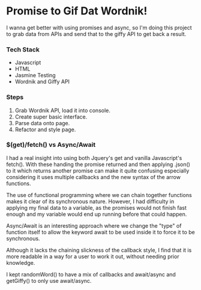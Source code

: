 # Promise to Gif Dat Wordnik!

I wanna get better with using promises and async, so I'm doing this project to grab data from APIs and send that to the giffy API to get back a result.

### Tech Stack

- Javascript
- HTML
- Jasmine Testing
- Wordnik and Giffy API

### Steps

1.  Grab Wordnik API, load it into console.
2.  Create super basic interface.
3.  Parse data onto page.
4.  Refactor and style page.

### $(get)/fetch() vs Async/Await

I had a real insight into using both Jquery's get and vanilla Javascript's fetch(). With these handing the promise returned and then applying .json() to it which returns another promise can make it quite confusing especially considering it uses multiple callbacks and the new syntax of the arrow functions.

The use of functional programming where we can chain together functions makes it clear of its synchronous nature. However, I had difficulty in applying my final data to a variable, as the promises would not finish fast enough and my variable would end up running before that could happen.

Async/Await is an interesting approach where we change the "type" of function itself to allow the keyword await to be used inside it to force it to be synchronous.

Although it lacks the chaining slickness of the callback style, I find that it is more readable in a way for a user to work it out, without needing prior knowledge.

I kept randomWord() to have a mix of callbacks and await/async and getGiffy() to only use await/async.
